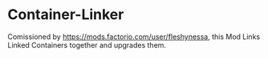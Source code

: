 # Container-Linker
Comissioned by https://mods.factorio.com/user/fleshynessa, this Mod Links Linked Containers together and upgrades them.
